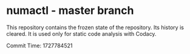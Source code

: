 # numactl - master branch

This repository contains the frozen state of the repository.
Its history is cleared. It is used only for static code
analysis with Codacy.

Commit Time: 1727784521